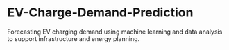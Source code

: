 # EV-Charge-Demand-Prediction
Forecasting EV charging demand using machine learning and data analysis to support infrastructure and energy planning.
